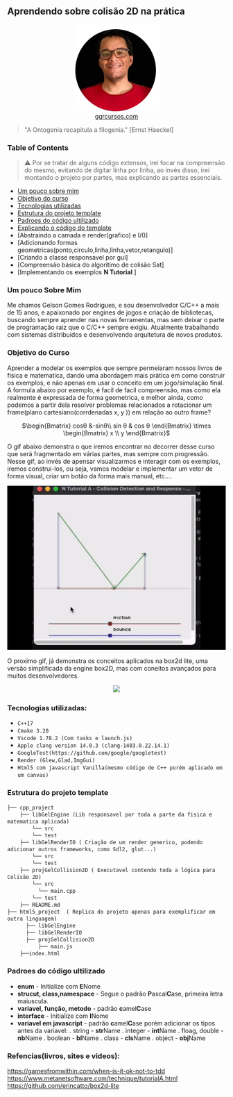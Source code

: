 ## Aprendendo sobre colisão 2D na prática

<p align="center">
  <img src="assets/me.png" />
  <br> <a href="https://ggrcursos.com/">ggrcursos.com</a>
</p>

>"A Ontogenia recapitula a filogenia." [Ernst Haeckel]

### Table of Contents

> :warning:
Por se tratar de alguns código extensos, irei focar na compreensão do mesmo, evitando de digitar linha por linha, ao invés disso, irei montando o projeto por partes, mas explicando as partes essenciais. 

* [Um pouco sobre mim](#)
* [Objetivo do curso](#)
* [Tecnologias utilizadas](#)
* [Estrutura do projeto template](#)
* [Padroes do código ultilizado](#)
* [Explicando o código do template](#)
* [Abstraindo a camada e render(grafico) e I/0]
* [Adicionando formas geometricas(ponto,circulo,linha,linha,vetor,retangulo)]
* [Criando a classe responsavel por gui]
* [Compreensão básica do algoritimo de colisão Sat]
* [Implementando os exemplos <b>N Tutorial</b> ]


### Um pouco Sobre Mim
 Me chamos Gelson Gomes Rodrigues, e sou desenvolvedor C/C++ a mais de 15 anos, e apaixonado por engines de jogos e criação de bibliotecas, buscando sempre aprender nas novas ferramentas, mas sem deixar o parte de programação raiz que o C/C++ sempre exigiu.
 Atualmente trabalhando com sistemas distribuidos e desenvolvendo arquitetura de novos produtos.
 

### Objetivo do Curso

Aprender a modelar os exemplos que sempre permeiaram nossos livros de fisica e matematica, dando uma abordagem mais prática em como construir os exemplos, e não apenas em usar o conceito em um jogo/simulação final.
A formula abaixo por exemplo, é facil de facil compreensão, mas como ela realmente é expressada de forma geometrica, e melhor ainda, como podemos a partir dela resolver problemas relacionados a rotacionar um frame(plano cartesiano(corrdenadas x, y  )) em relação ao outro frame?

<center>

$\begin{Bmatrix}
cosθ &-sinθ\\
sin θ & cos θ
\end{Bmatrix} \times \begin{Bmatrix}
x \\ y
\end{Bmatrix}$

</center>


 

O gif abaixo demonstra o que iremos encontrar no decorrer desse curso que será fragmentado em várias partes, mas sempre com progressão.
Nesse gif, ao invés de apensar visualizarmos e interagir com os exemplos, iremos construi-los, ou seja, vamos modelar e implementar um vetor de forma visual, criar um botão da forma mais manual, etc....
<p align="center">
    <img src="assets/sat_examples.gif" /> 
</p>


O proximo gif, já demonstra os conceitos aplicados na box2d lite, uma versão simplificada da engine box2D, mas com coneitos avançados para muitos desenvolvedores.

<p align="center">
  <img src="assets/box2lite.gif" /> 
</p>

### Tecnologias utilizadas:


  - ``C++17``
  - ``Cmake 3.20``
  - ``Vscode 1.78.2 (Com tasks e launch.js)``
  - ``Apple clang version 14.0.3 (clang-1403.0.22.14.1)``
  - ``GoogleTest(https://github.com/google/googletest)``
  - ``Render (Glew,Glad,ImgGui)``
  - ``Html5 com javascript Vanilla(mesmo código de C++ porém aplicado em um canvas)``

### Estrutura do projeto template

```
├── cpp_project
    ├── libGelEngine (Lib responsavel por toda a parte da fisica e matematica aplicada)
        └── src
        └── test
    ├── libGelRenderIO ( Criação de um render generico, podendo adicionar outros frameworks, como Sdl2, glut...)
        └── src
        └── test
    ├── projGelCollision2D ( Executavel contendo toda a lógica para Colisão 2D)
        └── src
          └── main.cpp
        └── test
    ├── README.md
├── html5_project  ( Replica do projeto apenas para exemplificar em outra linguagem)
      ├── libGelEngine 
      ├── libGelRenderIO
      ├── projGelCollision2D
          ├── main.js
    ├──index.html
```

### Padroes do código ultilizado

  - <b>enum</b> - Initialize com <b>E</b>Nome
  - <b>strucut, class,namespace</b> - Segue o padrão <b>P</b>ascal<b>C</b>ase, primeira letra maiuscula.
  - <b>variavel, função, metodo</b> - padrão <b>c</b>amel<b>C</b>ase
  - <b>interface</b> - Initialize com <b>I</b>Nome
  - <b>variavel em javascript</b> - padrão <b>c</b>amel<b>C</b>ase porém adicionar os tipos antes da variavel:
    . string - <b>str</b>Name
    . integer - <b>int</b>Name
    . floag, double - <b>nb</b>Name
    . boolean -  <b>bl</b>Name
    . class - <b>cls</b>Name
    . object - <b>obj</b>Name
   
    

### Refencias(livros, sites e videos):
https://gamesfromwithin.com/when-is-it-ok-not-to-tdd
https://www.metanetsoftware.com/technique/tutorialA.html
https://github.com/erincatto/box2d-lite

 


        



    
     
